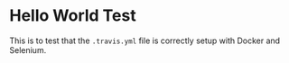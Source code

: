 # Hello World Test

This is to test that the `.travis.yml` file is correctly setup with Docker and Selenium.